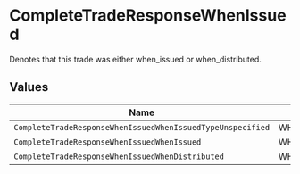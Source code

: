 # CompleteTradeResponseWhenIssued

Denotes that this trade was either when_issued or when_distributed.


## Values

| Name                                                       | Value                                                      |
| ---------------------------------------------------------- | ---------------------------------------------------------- |
| `CompleteTradeResponseWhenIssuedWhenIssuedTypeUnspecified` | WHEN_ISSUED_TYPE_UNSPECIFIED                               |
| `CompleteTradeResponseWhenIssuedWhenIssued`                | WHEN_ISSUED                                                |
| `CompleteTradeResponseWhenIssuedWhenDistributed`           | WHEN_DISTRIBUTED                                           |